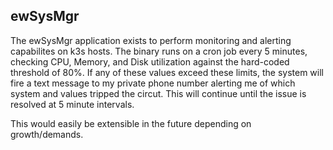 ## ewSysMgr

The ewSysMgr application exists to perform monitoring and alerting capabilites on k3s hosts. 
The binary runs on a cron job every 5 minutes, checking CPU, Memory, and Disk utilization
against the hard-coded threshold of 80%. If any of these values exceed these limits, the
system will fire a text message to my private phone number alerting me of which system and 
values tripped the circut. This will continue until the issue is resolved at 5 minute intervals.

This would easily be extensible in the future depending on growth/demands. 
